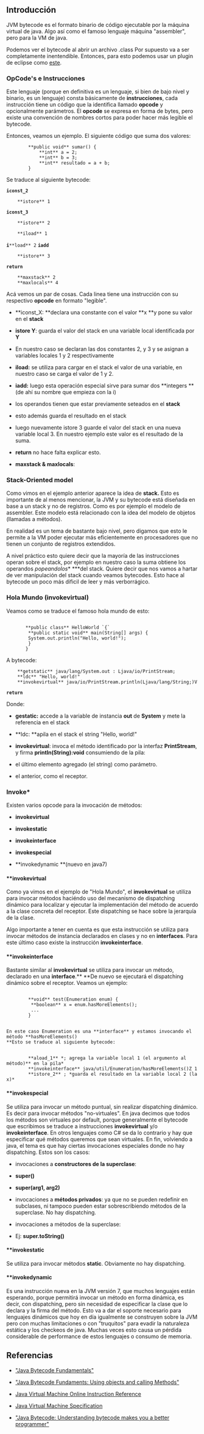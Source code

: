 ## []()Introducción
JVM bytecode es el formato binario de código ejecutable por la máquina virtual de java.
Algo así como el famoso lenguaje máquina "assembler", pero para la VM de java.

Podemos ver el bytecode al abrir un archivo .class
Por supuesto va a ser completamente inentendible. Entonces, para esto podemos usar un plugin de eclipse como [este](http://andrei.gmxhome.de/bytecode/index.html).


### []()OpCode's e Instrucciones
Este lenguaje (porque en definitiva es un lenguaje, si bien de bajo nivel y binario, es un lenguaje) consta básicamente de **instrucciones**, cada instrucción tiene un código que la identifica llamado **opcode** y opcionalmente parámetros.
El **opcode** se expresa en forma de bytes, pero existe una convención de nombres cortos para poder hacer más legible el bytecode.

Entonces, veamos un ejemplo. El siguiente código que suma dos valores:


            **public void** sumar() {
                **int** a = 2;
                **int** b = 3;
                **int** resultado = a + b;
            }
Se traduce al siguiente bytecode:


**`iconst_2`**

        **istore** 1
**`iconst_3`**

        **istore** 2

        **iload** 1
**`i`**`**load** 2`
**`iadd`**

        **istore** 3
**`return`**


        **maxstack** 2
        **maxlocals** 4
Acá vemos un par de cosas.
Cada linea tiene una instrucción con su respectivo **opcode** en formato "legible".


* **iconst_X: **declara una constante con el valor **x **y pone su valor en el **stack**


* **istore Y**: guarda el valor del stack en una variable local identificada por **Y**


 * En nuestro caso se declaran las dos constantes 2, y 3 y se asignan a variables locales 1 y 2 respectivamente
* **iload:** se utiliza para cargar en el stack el valor de una variable, en nuestro caso se carga el valor de 1 y 2.
* **iadd:** luego esta operación especial sirve para sumar dos **integers **(de ahí su nombre que empieza con la i)

 * los operandos tienen que estar previamente seteados en el **stack**

 * esto además guarda el resultado en el stack
* luego nuevamente istore 3 guarde el valor del stack en una nueva variable local 3. En nuestro ejemplo este valor es el resultado de la suma.
* **return** no hace falta explicar esto.
* **maxstack & maxlocals**: 



### []()Stack-Oriented model
Como vimos en el ejemplo anterior aparece la idea de **stack.** Esto es importante de al menos mencionar, la JVM y su bytecode está diseñada en base a un stack y no de registros. Como es por ejemplo el modelo de assembler.
Este modelo está relacionado con la idea del modelo de objetos (llamadas a métodos).

En realidad es un  tema de bastante bajo nivel, pero digamos que esto le permite a la VM poder ejecutar más eficientemente en procesadores que no tienen un conjunto de registros extendidos.

A nivel práctico esto quiere decir que la mayoría de las instrucciones operan sobre el stack, por ejemplo en nuestro caso la suma obtiene los operandos *popeandolos**  ***del stack.
Quiere decir que nos vamos a hartar de ver manipulación del stack cuando veamos bytecodes.
Esto hace al bytecode un poco más dificil de leer y más verborrágico.



### []()Hola Mundo (invokevirtual)
Veamos como se traduce el famoso hola mundo de esto:

 ```

        **public class** HelloWorld `{`
         **public static void** main(String[] args) {
         System.out.println("Hello, world!");
         }
        }
```
A bytecode:


        **getstatic** java/lang/System.out : Ljava/io/PrintStream;
        **ldc** "Hello, world!"
        **invokevirtual** java/io/PrintStream.println(Ljava/lang/String;)V
**`return`**

Donde:

* **gestatic:** accede a la variable de instancia **out** de **System** y mete la referencia en el stack
* **ldc: **apila en el stack el string "Hello, world!"
* **invokevirtual**: invoca el método identificado por la interfaz **PrintStream**, y firma **println(String):void** consumiendo de la pila:

 * el último elemento agregado (el string) como parámetro.
 * el anterior, como el receptor.

### []()Invoke*
Existen varios opcode para la invocación de métodos:

* **invokevirtual**

* **invokestatic**

* **invokeinterface**

* **invokespecial**

* **invokedynamic **(nuevo en java7)


#### **[]()invokevirtual
Como ya vimos en el ejemplo de "Hola Mundo", el **invokevirtual** se utiliza para invocar métodos haciéndo uso del mecanismo de dispatching dinámico para localizar y ejecutar la implementación del método de acuerdo a la clase concreta del receptor.
Este dispatching se hace sobre la jerarquía de la clase.

Algo importante a tener en cuenta es que esta instrucción se utiliza para invocar métodos de instancia declarados en clases y no en **interfaces**. Para este último caso existe la instrucción **invokeinterface**.


#### **[]()invokeinterface
 Bastante similar al **invokevirtual** se utiliza para invocar un método, declarado en una **interface**.** **De nuevo se ejecutará el dispatching dinámico sobre el receptor.
Veamos un ejemplo:
```

        **void** test(Enumeration enum) {
         **boolean** x = enum.hasMoreElements();
         ...
        }


En este caso Enumeration es una **interface** y estamos invocando el método **hasMoreElements()
**Esto se traduce al siguiente bytecode:


        **aload_1** *; agrega la variable local 1 (el argumento al método)** en la pila*
        **invokeinterface** java/util/Enumeration/hasMoreElements()Z 1 
        **istore_2** ; *guarda el resultado en la variable local 2 (la x)*

```

#### **[]()invokespecial

Se utiliza para invocar un método puntual, sin realizar dispatching dinámico. Es decir para invocar métodos "no-virtuales". En java decimos que todos los métodos son virtuales por default, porque generalmente el bytecode que escribimos se traduce a instrucciones **invokevirtual** y/o **invokeinterface**. En otros lenguajes como C# se da lo contrario y hay que especificar qué métodos queremos que sean virtuales.
En fin, volviendo a java, el tema es que hay ciertas invocaciones especiales donde no hay dispatching. Estos son los casos:

* invocaciones a **constructores de la superclase**:

 * **super()**

 * **super(arg1, arg2)**

* invocaciones a **métodos privados**: ya que no se pueden redefinir en subclases, ni tampoco pueden estar sobrescribiendo métodos de la superclase. No hay dispatching.
* invocaciones a métodos de la superclase:

 * Ej: **super.toString()**


#### **[]()invokestatic
 Se utiliza para invocar métodos **static**. Obviamente no hay dispatching.


#### **[]()invokedynamic
Es una instrucción nueva en la JVM versión 7, que muchos lenguajes están esperando, porque permitirá invocar un método en forma dinámica, es decir, con dispatching, pero sin necesidad de especificar la clase que lo declara y la firma del método.
Esto va a dar el soporte necesario para lenguajes dinámicos que hoy en día igualmente se construyen sobre la JVM pero con muchas limitaciones o con "truquitos" para evadir la naturaleza estática y los checkeos de java. Muchas veces esto causa un pérdida considerable de performance de estos lenguajes o consumo de memoria.
 
 
## []()Referencias

* ["Java Bytecode Fundamentals"](http://arhipov.blogspot.com/2011/01/java-bytecode-fundamentals.html)
* ["Java Bytecode Fundaments: Using objects and calling Methods"](http://www.zeroturnaround.com/blog/java-bytecode-fundamentals-using-objects-and-calling-methods/)


 * [Java Virtual Machine Online Instruction Reference](http://cs.au.dk/%7Emis/dOvs/jvmspec/ref-Java.html)

 * [Java Virtual Machine Specification](http://java.sun.com/docs/books/vmspec/2nd-edition/html/Concepts.doc.html#32983)

* ["Java Bytecode: Understanding bytecode makes you a better programmer"](http://www.ibm.com/developerworks/ibm/library/it-haggar_bytecode/)
